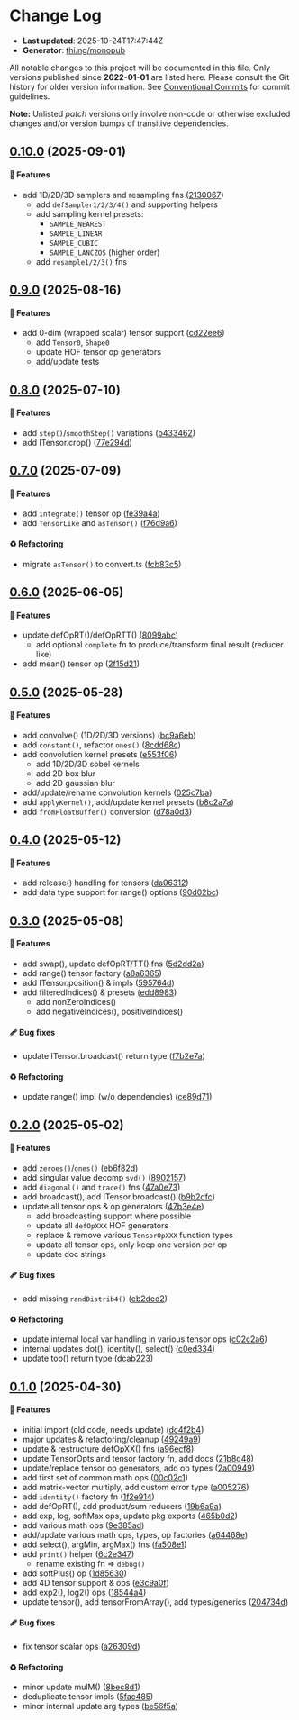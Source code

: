 # Change Log

- **Last updated**: 2025-10-24T17:47:44Z
- **Generator**: [thi.ng/monopub](https://thi.ng/monopub)

All notable changes to this project will be documented in this file.
Only versions published since **2022-01-01** are listed here.
Please consult the Git history for older version information.
See [Conventional Commits](https://conventionalcommits.org/) for commit guidelines.

**Note:** Unlisted _patch_ versions only involve non-code or otherwise excluded changes
and/or version bumps of transitive dependencies.

## [0.10.0](https://github.com/thi-ng/umbrella/tree/@thi.ng/tensors@0.10.0) (2025-09-01)

#### 🚀 Features

- add 1D/2D/3D samplers and resampling fns ([2130067](https://github.com/thi-ng/umbrella/commit/2130067))
  - add `defSampler1/2/3/4()` and supporting helpers
  - add sampling kernel presets:
    - `SAMPLE_NEAREST`
    - `SAMPLE_LINEAR`
    - `SAMPLE_CUBIC`
    - `SAMPLE_LANCZOS` (higher order)
  - add `resample1/2/3()` fns

## [0.9.0](https://github.com/thi-ng/umbrella/tree/@thi.ng/tensors@0.9.0) (2025-08-16)

#### 🚀 Features

- add 0-dim (wrapped scalar) tensor support ([cd22ee6](https://github.com/thi-ng/umbrella/commit/cd22ee6))
  - add `Tensor0`, `Shape0`
  - update HOF tensor op generators
  - add/update tests

## [0.8.0](https://github.com/thi-ng/umbrella/tree/@thi.ng/tensors@0.8.0) (2025-07-10)

#### 🚀 Features

- add `step()`/`smoothStep()` variations ([b433462](https://github.com/thi-ng/umbrella/commit/b433462))
- add ITensor.crop() ([77e294d](https://github.com/thi-ng/umbrella/commit/77e294d))

## [0.7.0](https://github.com/thi-ng/umbrella/tree/@thi.ng/tensors@0.7.0) (2025-07-09)

#### 🚀 Features

- add `integrate()` tensor op ([fe39a4a](https://github.com/thi-ng/umbrella/commit/fe39a4a))
- add `TensorLike` and `asTensor()` ([f76d9a6](https://github.com/thi-ng/umbrella/commit/f76d9a6))

#### ♻️ Refactoring

- migrate `asTensor()` to convert.ts ([fcb83c5](https://github.com/thi-ng/umbrella/commit/fcb83c5))

## [0.6.0](https://github.com/thi-ng/umbrella/tree/@thi.ng/tensors@0.6.0) (2025-06-05)

#### 🚀 Features

- update defOpRT()/defOpRTT() ([8099abc](https://github.com/thi-ng/umbrella/commit/8099abc))
  - add optional `complete` fn to produce/transform final result (reducer like)
- add mean() tensor op ([2f15d21](https://github.com/thi-ng/umbrella/commit/2f15d21))

## [0.5.0](https://github.com/thi-ng/umbrella/tree/@thi.ng/tensors@0.5.0) (2025-05-28)

#### 🚀 Features

- add convolve() (1D/2D/3D versions) ([bc9a6eb](https://github.com/thi-ng/umbrella/commit/bc9a6eb))
- add `constant()`, refactor `ones()` ([8cdd68c](https://github.com/thi-ng/umbrella/commit/8cdd68c))
- add convolution kernel presets ([e553f06](https://github.com/thi-ng/umbrella/commit/e553f06))
  - add 1D/2D/3D sobel kernels
  - add 2D box blur
  - add 2D gaussian blur
- add/update/rename convolution kernels ([025c7ba](https://github.com/thi-ng/umbrella/commit/025c7ba))
- add `applyKernel()`, add/update kernel presets ([b8c2a7a](https://github.com/thi-ng/umbrella/commit/b8c2a7a))
- add `fromFloatBuffer()` conversion ([d78a0d3](https://github.com/thi-ng/umbrella/commit/d78a0d3))

## [0.4.0](https://github.com/thi-ng/umbrella/tree/@thi.ng/tensors@0.4.0) (2025-05-12)

#### 🚀 Features

- add release() handling for tensors ([da06312](https://github.com/thi-ng/umbrella/commit/da06312))
- add data type support for range() options ([90d02bc](https://github.com/thi-ng/umbrella/commit/90d02bc))

## [0.3.0](https://github.com/thi-ng/umbrella/tree/@thi.ng/tensors@0.3.0) (2025-05-08)

#### 🚀 Features

- add swap(), update defOpRT/TT() fns ([5d2dd2a](https://github.com/thi-ng/umbrella/commit/5d2dd2a))
- add range() tensor factory ([a8a6365](https://github.com/thi-ng/umbrella/commit/a8a6365))
- add ITensor.position() & impls ([595764d](https://github.com/thi-ng/umbrella/commit/595764d))
- add filteredIndices() & presets ([edd8983](https://github.com/thi-ng/umbrella/commit/edd8983))
  - add nonZeroIndices()
  - add negativeIndices(), positiveIndices()

#### 🩹 Bug fixes

- update ITensor.broadcast() return type ([f7b2e7a](https://github.com/thi-ng/umbrella/commit/f7b2e7a))

#### ♻️ Refactoring

- update range() impl (w/o dependencies) ([ce89d71](https://github.com/thi-ng/umbrella/commit/ce89d71))

## [0.2.0](https://github.com/thi-ng/umbrella/tree/@thi.ng/tensors@0.2.0) (2025-05-02)

#### 🚀 Features

- add `zeroes()`/`ones()` ([eb6f82d](https://github.com/thi-ng/umbrella/commit/eb6f82d))
- add singular value decomp `svd()` ([8902157](https://github.com/thi-ng/umbrella/commit/8902157))
- add `diagonal()` and `trace()` fns ([47a0e73](https://github.com/thi-ng/umbrella/commit/47a0e73))
- add broadcast(), add ITensor.broadcast() ([b9b2dfc](https://github.com/thi-ng/umbrella/commit/b9b2dfc))
- update all tensor ops & op generators ([47b3e4e](https://github.com/thi-ng/umbrella/commit/47b3e4e))
  - add broadcasting support where possible
  - update all `defOpXXX` HOF generators
  - replace & remove various `TensorOpXXX` function types
  - update all tensor ops, only keep one version per op
  - update doc strings

#### 🩹 Bug fixes

- add missing `randDistrib4()` ([eb2ded2](https://github.com/thi-ng/umbrella/commit/eb2ded2))

#### ♻️ Refactoring

- update internal local var handling in various tensor ops ([c02c2a6](https://github.com/thi-ng/umbrella/commit/c02c2a6))
- internal updates dot(), identity(), select() ([c0ed334](https://github.com/thi-ng/umbrella/commit/c0ed334))
- update top() return type ([dcab223](https://github.com/thi-ng/umbrella/commit/dcab223))

## [0.1.0](https://github.com/thi-ng/umbrella/tree/@thi.ng/tensors@0.1.0) (2025-04-30)

#### 🚀 Features

- initial import (old code, needs update) ([dc4f2b4](https://github.com/thi-ng/umbrella/commit/dc4f2b4))
- major updates & refactoring/cleanup ([49249a9](https://github.com/thi-ng/umbrella/commit/49249a9))
- update & restructure defOpXX() fns ([a96ecf8](https://github.com/thi-ng/umbrella/commit/a96ecf8))
- update TensorOpts and tensor factory fn, add docs ([21b8d48](https://github.com/thi-ng/umbrella/commit/21b8d48))
- update/replace tensor op generators, add op types ([2a00949](https://github.com/thi-ng/umbrella/commit/2a00949))
- add first set of common math ops ([00c02c1](https://github.com/thi-ng/umbrella/commit/00c02c1))
- add matrix-vector multiply, add custom error type ([a005276](https://github.com/thi-ng/umbrella/commit/a005276))
- add `identity()` factory fn ([1f2e914](https://github.com/thi-ng/umbrella/commit/1f2e914))
- add defOpRT(), add product/sum reducers ([19b6a9a](https://github.com/thi-ng/umbrella/commit/19b6a9a))
- add exp, log, softMax ops, update pkg exports ([465b0d2](https://github.com/thi-ng/umbrella/commit/465b0d2))
- add various math ops ([9e385ad](https://github.com/thi-ng/umbrella/commit/9e385ad))
- add/update various math ops, types, op factories ([a64468e](https://github.com/thi-ng/umbrella/commit/a64468e))
- add select(), argMin, argMax() fns ([fa508e1](https://github.com/thi-ng/umbrella/commit/fa508e1))
- add `print()` helper ([6c2e347](https://github.com/thi-ng/umbrella/commit/6c2e347))
  - rename existing fn => `debug()`
- add softPlus() op ([1d85630](https://github.com/thi-ng/umbrella/commit/1d85630))
- add 4D tensor support & ops ([e3c9a0f](https://github.com/thi-ng/umbrella/commit/e3c9a0f))
- add exp2(), log2() ops ([18544a4](https://github.com/thi-ng/umbrella/commit/18544a4))
- update tensor(), add tensorFromArray(), add types/generics ([204734d](https://github.com/thi-ng/umbrella/commit/204734d))

#### 🩹 Bug fixes

- fix tensor scalar ops ([a26309d](https://github.com/thi-ng/umbrella/commit/a26309d))

#### ♻️ Refactoring

- minor update mulM() ([8bec8d1](https://github.com/thi-ng/umbrella/commit/8bec8d1))
- deduplicate tensor impls ([5fac485](https://github.com/thi-ng/umbrella/commit/5fac485))
- minor internal update arg types ([be56f5a](https://github.com/thi-ng/umbrella/commit/be56f5a))
